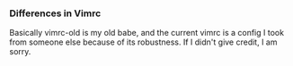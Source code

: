 ### Differences in Vimrc
Basically vimrc-old is my old babe, and the current vimrc is a
config I took from someone else because of its robustness. If 
I didn't give credit, I am sorry.
